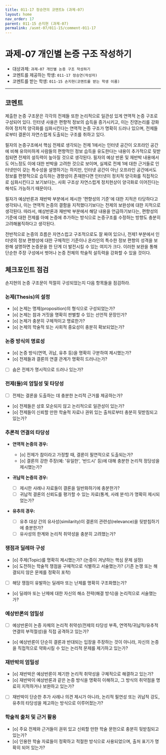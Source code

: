 ```yaml
---
title: 011-17 정승연의 코멘트b (과제-07) 
layout: home
nav_order: 17
parent: 011-15 손지현 (과제-07)
permalink: /asmt-07/011-15/comment-011-17
---
```


# 과제-07 개인별 논증 구조 작성하기

- 대상과제: `과제-07 개인별 논증 구조 작성하기`
- 코멘트를 제공하는 학생: `011-17 정승연(작성자)` 
- 코멘트를 받는 학생: `011-15 손지현(코멘트를 받는 학생 이름)` 

---

## 코멘트

제출한 논증 구조문은 각각의 전제들 또한 논리적으로 일관성 있게 연역적 논증 구조로 구성되어 있다. 인터넷 사용은 편향적 정보의 습득을 증가시키고, 이는 진영논리를 강화하여 정치적 양극화를 심화시킨다는 연역적 논증 구조가 명확히 드러나 있으며, 전제들로부터 결론이 자연스럽게 도출되는 구조를 취하고 있다. 

필자의 논증구조에서 핵심 전제로 생각되는 전제 1에서는 인터넷 공간이 오프라인 공간에 비해 유의미하게 사람들의 편향적인 정보 습득을 유도한다는 내용이 추가적으로 뒷받침되면 전제의 설득력이 높아질 것으로 생각된다. 필자의 예상 반론 및 재반박 내용에서도 어느정도 이에 대한 반박을 고려한 것으로 보이며, 실제로 전제 1에 대한 근거들로 인터넷만이 갖는 특수성을 설명하기는 하지만, 인터넷 공간이 아닌 오프라인 공간에서도 정보를 편향적으로 습득하는 경향성이 존재한다면 인터넷이 정치적 양극화를 직접적으로 심화시킨다고 보기보다는, 사회 구조상 자연스럽게 정치현상이 양극화로 이어진다는 해석도 가능하기 때문이다.

필자가 예상반론과 재반박 부분에서 제시한 '편향성의 기준'에 대한 지적은 타당하다고 생각되나, 이는 연역적 논증의 결함을 지적했다기보다는 전제의 보완성에 대한 지적으로 생각된다. 따라서, 예상반론과 재반박 부분에서 해당 내용을 언급하기보다는, 편향성의 기준에 대한 전제를 아예 논증에 추가하는 방식으로 논증구조를 수정하는 방향도 충분히 고려해봄직하다고 생각된다.  

전반적으로 논증의 흐름은 자연스럽고 구조적으로도 잘 짜여 있으나, 전제1 부분에서 인터넷의 정보 편향성에 대한 구체적인 기준이나 온라인의 특수한 정보 편향의 성격을 보완해 설명하면 논증문을 한 단계 더 발전시킬 수 있는 여지가 크다. 이러한 보완을 통해 단순한 주장 구성에서 벗어나 논증 전체의 학술적 설득력을 강화할 수 있을 것이다.

## 체크포인트 점검

손지현의 논증 구조문이 적절히 구성되었는지 다음 항목들을 점검하라.

### **논제(Thesis)의 설정**
- [o] 논제는 명제(proposition)의 형식으로 구성되었는가?
- [o] 논제는 참과 거짓을 명확히 판별할 수 있는 선언적 문장인가?
- [o] 논제가 충분히 구체적이고 명료한가?
- [o] 논제의 학술적 또는 사회적 중요성이 충분히 확보되었는가?

### **논증 방식의 명료성**
- [o] 논증 방식(연역, 귀납, 유추 등)을 명확히 구분하여 제시했는가?
- [o] 전제들과 결론의 연결 관계가 명확히 드러나는가?
- [ ] 숨은 전제가 명시적으로 드러나 있는가?

### **전제(들)의 엄밀성 및 타당성**
- [ ] 전제는 결론을 도출하는 데 충분한 논리적 근거를 제공하는가?
- [o] 전제들은 상호 모순되지 않고 논리적으로 일관성이 있는가?
- [o] 전제들이 신뢰할 만한 학술적 자료나 권위 있는 출처로부터 충분히 뒷받침되고 있는가?

### **추론적 연결의 타당성**
- **연역적 논증의 경우:**
  - [o] 전제가 참이라고 가정할 때, 결론이 필연적으로 도출되는가?
  - [o] 결론의 강한 주장(예: '유일한', '반드시' 등)에 대해 충분한 논리적 정당성을 제시했는가?

- **귀납적 논증의 경우:**
  - [ ] 제시한 사례나 자료들이 결론을 일반화하기에 충분한가?
  - [ ] 귀납적 결론의 신뢰도를 평가할 수 있는 자료(통계, 사례 분석)가 명확히 제시되었는가?

- **유추의 경우:**
  - [ ] 유추 대상 간의 유사성(similarity)이 결론의 관련성(relevance)을 뒷받침하기에 충분한가?
  - [ ] 유사성의 한계와 논리적 취약성을 충분히 고려했는가?

### **쟁점과 딜레마 구성**
- [o] 주제(Topic)를 명확히 제시했는가? (논증이 겨냥하는 핵심 문제 설정)
- [o] 도전하는 학술적 쟁점을 구체적으로 식별하고 서술했는가? (기존 논쟁 또는 해결되지 않은 문제를 정확히 포착)
- [ ] 해당 쟁점이 유발하는 딜레마 또는 난제를 명확히 구조화했는가?
- [o] 딜레마 또는 난제에 대한 자신의 해소 전략(해결 방식)을 논리적으로 서술했는가?

### **예상반론의 엄밀성**
- [ ] 예상반론이 논증 자체의 논리적 취약성(전제의 타당성 부족, 연역적/귀납적/유추적 연결의 부적절성)을 직접 공격하고 있는가?
- [o] 예상반론이 단순히 결론과 반대되는 입장을 주장하는 것이 아니라, 자신의 논증을 직접적으로 약화시킬 수 있는 논리적 문제를 제기하고 있는가?

### **재반박의 엄밀성**
- [o] 재반박은 예상반론이 제기한 논리적 취약성을 구체적으로 해결하고 있는가?
- [o] 재반박이 예상반론과 같은 논증 방식을 명확히 이해하고, 그 방식의 취약점을 명료히 지적하거나 보완하고 있는가?
- [ ] 재반박이 단순한 추가 사례나 의견 제시가 아니라, 논리적 필연성 또는 귀납적 강도, 유추의 타당성을 제고하는 방식으로 이루어졌는가?

### **학술적 출처 및 근거 활용**
- [o] 주요 전제와 근거들이 권위 있고 신뢰할 만한 학술 문헌으로 충분히 뒷받침되고 있는가?
- [o] 인용한 학술 자료들이 정확하고 적절한 방식으로 사용되었으며, 출처 표기가 명확히 되어 있는가?
